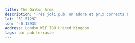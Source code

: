 ```yaml
---
title: The Ganton Arms
description: 'Très joli pub, on adore et prix corrects !'
lat: '51.51297'
lon: '-0.13933'
address: London W1F 7BU United Kingdom
tags: bar pub terrasse
---
```

